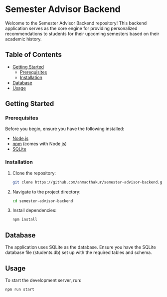 # Semester Advisor Backend

Welcome to the Semester Advisor Backend repository! This backend application serves as the core engine for providing personalized recommendations to students for their upcoming semesters based on their academic history.

## Table of Contents

- [Getting Started](#getting-started)
  - [Prerequisites](#prerequisites)
  - [Installation](#installation)
- [Database](#database)
- [Usage](#usage)

## Getting Started

### Prerequisites

Before you begin, ensure you have the following installed:

- [Node.js](https://nodejs.org/)
- [npm](https://www.npmjs.com/) (comes with Node.js)
- [SQLite](https://www.sqlite.org/)

### Installation

1. Clone the repository:

   ```bash
   git clone https://github.com/ahmadthakur/semester-advisor-backend.git
   ```

2. Navigate to the project directory:

   ```bash
   cd semester-advisor-backend
   ```

3. Install dependencies:
   ```bash
   npm install
   ```

## Database

The application uses SQLite as the database. Ensure you have the SQLite database file (students.db) set up with the required tables and schema.

## Usage

To start the development server, run:

```bash
npm run start
```
